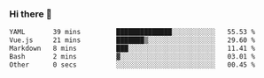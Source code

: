 ### Hi there 👋

<!--
**urzz/urzz** is a ✨ _special_ ✨ repository because its `README.md` (this file) appears on your GitHub profile.

Here are some ideas to get you started:

- 🔭 I’m currently working on ...
- 🌱 I’m currently learning ...
- 👯 I’m looking to collaborate on ...
- 🤔 I’m looking for help with ...
- 💬 Ask me about ...
- 📫 How to reach me: ...
- 😄 Pronouns: ...
- ⚡ Fun fact: ...
-->

<!--START_SECTION:waka-->

```txt
YAML       39 mins         ██████████████░░░░░░░░░░░   55.53 %
Vue.js     21 mins         ███████▒░░░░░░░░░░░░░░░░░   29.60 %
Markdown   8 mins          ███░░░░░░░░░░░░░░░░░░░░░░   11.41 %
Bash       2 mins          ▓░░░░░░░░░░░░░░░░░░░░░░░░   03.01 %
Other      0 secs          ░░░░░░░░░░░░░░░░░░░░░░░░░   00.45 %
```

<!--END_SECTION:waka-->

